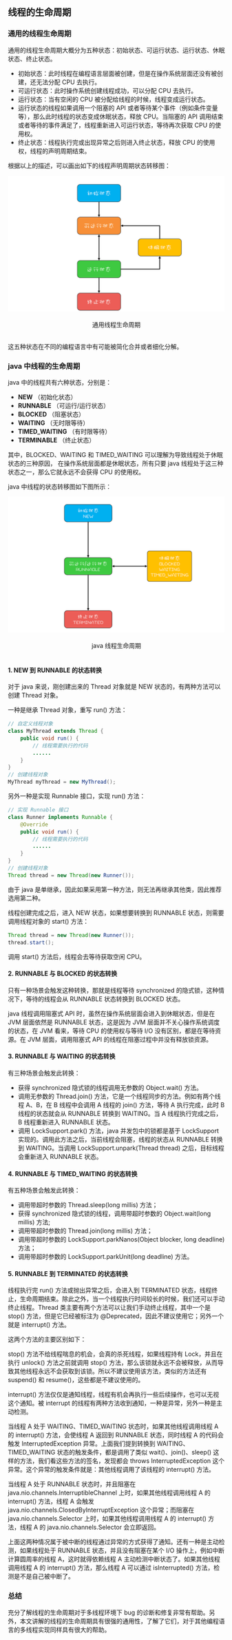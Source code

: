 ﻿## 线程的生命周期

### 通用的线程生命周期
通用的线程生命周期大概分为五种状态：初始状态、可运行状态、运行状态、休眠状态、终止状态。

- 初始状态：此时线程在编程语言层面被创建，但是在操作系统层面还没有被创建，还无法分配 CPU 去执行。
- 可运行状态：此时操作系统创建线程成功，可以分配 CPU 去执行。
- 运行状态：当有空闲的 CPU 被分配给线程的时候，线程变成运行状态。
- 运行状态的线程如果调用一个阻塞的 API 或者等待某个事件（例如条件变量等），那么此时线程的状态变成休眠状态，释放 CPU。当阻塞的 API 调用结束或者等待的事件满足了，线程重新进入可运行状态，等待再次获取 CPU 的使用权。
- 终止状态：线程执行完或出现异常之后则进入终止状态，释放 CPU 的使用权，线程的声明周期结束。

根据以上的描述，可以画出如下的线程声明周期状态转移图：

<div align=center><img src="https://github.com/lidonggg/Learning-notes/blob/master/imgs/common-thread-lifecycle.png"/></div>
<br>
<div align=center>通用线程生命周期</div>
<br>

这五种状态在不同的编程语言中有可能被简化合并或者细化分解。

### java 中线程的生命周期
java 中的线程共有六种状态，分别是：

- **NEW** （初始化状态）
- **RUNNABLE** （可运行/运行状态）
- **BLOCKED** （阻塞状态）
- **WAITING** （无时限等待）
- **TIMED_WAITING** （有时限等待）
- **TERMINABLE** （终止状态）

其中，BLOCKED、WAITING 和 TIMED_WAITING 可以理解为导致线程处于休眠状态的三种原因， 在操作系统层面都是休眠状态，所有只要 java 线程处于这三种状态之一，那么它就永远不会获得 CPU 的使用权。

java 中线程的状态转移图如下图所示：

<div align=center><img src="https://github.com/lidonggg/Learning-notes/blob/master/imgs/java-thread-lifecycle.png"/></div>
<br>
<div align=center>java 线程生命周期</div>
<br>

#### 1. NEW 到 RUNNABLE 的状态转换
对于 java 来说，刚创建出来的 Thread 对象就是 NEW 状态的，有两种方法可以创建 Thread 对象。

一种是继承 Thread 对象，重写 run() 方法：
```java
// 自定义线程对象
class MyThread extends Thread {
    public void run() {
        // 线程需要执行的代码
        ......
    }
}
// 创建线程对象
MyThread myThread = new MyThread();
```

另外一种是实现 Runnable 接口，实现 run() 方法：
```java
// 实现 Runnable 接口
class Runner implements Runnable {
    @Override
    public void run() {
        // 线程需要执行的代码
        ......
    }
}
// 创建线程对象
Thread thread = new Thread(new Runner());
```

由于 java 是单继承，因此如果采用第一种方法，则无法再继承其他类，因此推荐选用第二种。

线程创建完成之后，进入 NEW 状态，如果想要转换到 RUNNABLE 状态，则需要调用线程对象的 start() 方法：
```java
Thread thread = new Thread(new Runner());
thread.start();
```
调用 start() 方法后，线程会去等待获取空闲 CPU。
#### 2. RUNNABLE 与 BLOCKED 的状态转换
只有一种场景会触发这种转换，那就是线程等待 synchronized 的隐式锁，这种情况下，等待的线程会从 RUNNABLE 状态转换到 BLOCKED 状态。

java 线程调用阻塞式 API 时，虽然在操作系统层面会进入到休眠状态，但是在 JVM 层面依然是 RUNNABLE 状态，这是因为 JVM 层面并不关心操作系统调度的状态，在 JVM 看来，等待 CPU 的使用权与等待 I/O 没有区别，都是在等待资源。在 JVM 层面，调用阻塞式 API 的线程在阻塞过程中并没有释放锁资源。

#### 3. RUNNABLE 与 WAITING 的状态转换
有三种场景会触发此转换：

- 获得 synchronized 隐式锁的线程调用无参数的 Object.wait() 方法。
- 调用无参数的 Thread.join() 方法，它是一个线程同步的方法。例如有两个线程 A、B，在 B 线程中会调用 A 线程的 join() 方法，等待 A 执行完成，此时 B 线程的状态就会从 RUNNABLE 转换到 WAITING。当 A 线程执行完成之后，B 线程重新进入 RUNNABLE 状态。
- 调用 LockSupport.park() 方法，java 并发包中的锁都是基于 LockSupport 实现的。调用此方法之后，当前线程会阻塞，线程的状态从 RUNNABLE 转换到 WAITING。当调用 LockSupport.unpark(Thread thread) 之后，目标线程会重新进入 RUNNABLE 状态。

#### 4. RUNNABLE 与 TIMED_WAITING 的状态转换
有五种场景会触发此转换：

- 调用带超时参数的 Thread.sleep(long millis) 方法；
- 获得 synchronized 隐式锁的线程，调用带超时参数的 Object.wait(long millis) 方法;
- 调用带超时参数的 Thread.join(long millis) 方法；
- 调用带超时参数的 LockSupport.parkNanos(Object blocker, long deadline) 方法；
- 调用带超时参数的 LockSupport.parkUnit(long deadline) 方法。

#### 5. RUNNABLE 到 TERMINATED 的状态转换
线程执行完 run() 方法或抛出异常之后，会进入到 TERMINATED 状态，线程终止，生命周期结束。除此之外，当一个线程执行时间较长的时候，我们还可以手动终止线程。Thread 类主要有两个方法可以让我们手动终止线程，其中一个是 stop() 方法，但是它已经被标注为 @Deprecated，因此不建议使用它；另外一个就是 interrupt() 方法。

这两个方法的主要区别如下：

stop() 方法不给线程喘息的机会，会真的杀死线程，如果线程持有 Lock，并且在执行 unlock() 方法之前就调用 stop() 方法，那么该锁就永远不会被释放，从而导致其他线程永远不会获取到该锁。所以不建议使用该方法，类似的方法还有 suspend() 和 resume()，这些都是不建议使用的。

interrupt() 方法仅仅是通知线程，线程有机会再执行一些后续操作，也可以无视这个通知。被 interrupt 的线程有两种方法收到通知，一种是异常，另外一种是主动检测。

当线程 A 处于 WAITING、TIMED_WAITING 状态时，如果其他线程调用线程 A 的 interrupt() 方法，会使线程 A 返回到 RUNNABLE 状态，同时线程 A 的代码会触发 InterruptedException 异常。上面我们提到转换到 WAITING、TIMED_WAITING 状态的触发条件，都是调用了类似 wait()、join()、sleep() 这样的方法，我们看这些方法的签名，发现都会 throws InterruptedException 这个异常。这个异常的触发条件就是：其他线程调用了该线程的 interrupt() 方法。

当线程 A 处于 RUNNABLE 状态时，并且阻塞在 java.nio.channels.InterruptibleChannel 上时，如果其他线程调用线程 A 的 interrupt() 方法，线程 A 会触发 java.nio.channels.ClosedByInterruptException 这个异常；而阻塞在 java.nio.channels.Selector 上时，如果其他线程调用线程 A 的 interrupt() 方法，线程 A 的 java.nio.channels.Selector 会立即返回。

上面这两种情况属于被中断的线程通过异常的方式获得了通知。还有一种是主动检测，如果线程处于 RUNNABLE 状态，并且没有阻塞在某个 I/O 操作上，例如中断计算圆周率的线程 A，这时就得依赖线程 A 主动检测中断状态了。如果其他线程调用线程 A 的 interrupt() 方法，那么线程 A 可以通过 isInterrupted() 方法，检测是不是自己被中断了。

### 总结
充分了解线程的生命周期对于多线程环境下 bug 的诊断和修复非常有帮助。另外，本文讲解的线程的生命周期具有很强的通用性，了解了它们，对于其他编程语言的多线程实现同样具有很大的帮助。





